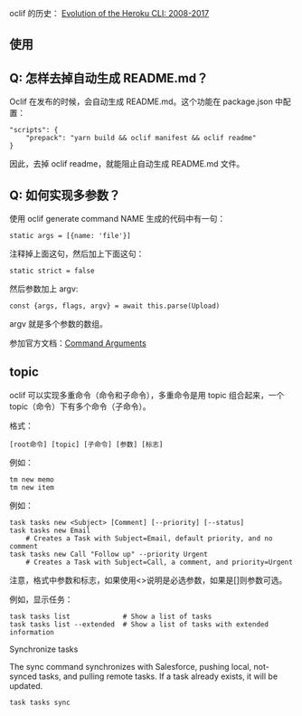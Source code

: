
oclif 的历史：
[Evolution of the Heroku CLI: 2008-2017](https://blog.heroku.com/evolution-of-heroku-cli-2008-2017)

## 使用


## Q: 怎样去掉自动生成 README.md？

Oclif 在发布的时候，会自动生成 README.md。这个功能在 package.json 中配置：

    "scripts": {
        "prepack": "yarn build && oclif manifest && oclif readme"
    }

因此，去掉 oclif readme，就能阻止自动生成 README.md 文件。


## Q: 如何实现多参数？

使用 oclif generate command NAME 生成的代码中有一句：

    static args = [{name: 'file'}]

注释掉上面这句，然后加上下面这句：

    static strict = false

然后参数加上 argv:

    const {args, flags, argv} = await this.parse(Upload)

argv 就是多个参数的数组。


参加官方文档：[Command Arguments](https://oclif.io/docs/args)


## topic

oclif 可以实现多重命令（命令和子命令），多重命令是用 topic 组合起来，一个topic（命令）下有多个命令（子命令）。

格式：

    [root命令] [topic] [子命令] [参数] [标志]

例如：

    tm new memo
    tm new item

例如：

    task tasks new <Subject> [Comment] [--priority] [--status]
    task tasks new Email 
        # Creates a Task with Subject=Email, default priority, and no comment
    task tasks new Call "Follow up" --priority Urgent 
        # Creates a Task with Subject=Call, a comment, and priority=Urgent

注意，格式中参数和标志，如果使用<>说明是必选参数，如果是[]则参数可选。

例如，显示任务：

    task tasks list             # Show a list of tasks
    task tasks list --extended  # Show a list of tasks with extended information

Synchronize tasks

The sync command synchronizes with Salesforce, pushing local, not-synced tasks, and pulling remote tasks. If a task already exists, it will be updated.

    task tasks sync



